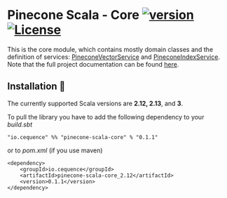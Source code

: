 # Pinecone Scala - Core [![version](https://img.shields.io/badge/version-0.1.1-green.svg)](https://cequence.io) [![License](https://img.shields.io/badge/License-MIT-lightgrey.svg)](https://opensource.org/licenses/MIT)

This is the core module, which contains mostly domain classes and the definition of services: [PineconeVectorService](./src/main/scala/io/cequence/pineconescala/service/PineconeVectorService.scala) and [PineconeIndexService](./src/main/scala/io/cequence/pineconescala/service/PineconeIndexService.scala).
Note that the full project documentation can be found [here](../README.md).

## Installation 🚀

The currently supported Scala versions are **2.12, 2.13**, and **3**.

To pull the library you have to add the following dependency to your *build.sbt*

```
"io.cequence" %% "pinecone-scala-core" % "0.1.1"
```

or to *pom.xml* (if you use maven)

```
<dependency>
    <groupId>io.cequence</groupId>
    <artifactId>pinecone-scala-core_2.12</artifactId>
    <version>0.1.1</version>
</dependency>
```
